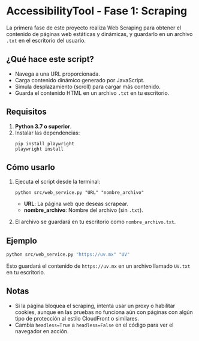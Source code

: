 # AccessibilityTool - Fase 1: Scraping

La primera fase de este proyecto realiza Web Scraping para obtener el contenido de páginas web estáticas y dinámicas, y guardarlo en un archivo `.txt` en el escritorio del usuario.

## ¿Qué hace este script?
- Navega a una URL proporcionada.
- Carga contenido dinámico generado por JavaScript.
- Simula desplazamiento (scroll) para cargar más contenido.
- Guarda el contenido HTML en un archivo `.txt` en tu escritorio.

## Requisitos
1. **Python 3.7 o superior**.
2. Instalar las dependencias:
   ```
   pip install playwright
   playwright install
   ```

## Cómo usarlo
1. Ejecuta el script desde la terminal:
   ```
   python src/web_service.py "URL" "nombre_archivo"
   ```
   - **URL**: La página web que deseas scrapear.
   - **nombre_archivo**: Nombre del archivo (sin `.txt`).

2. El archivo se guardará en tu escritorio como `nombre_archivo.txt`.

## Ejemplo
```bash
python src/web_service.py "https://uv.mx" "UV"
```
Esto guardará el contenido de `https://uv.mx` en un archivo llamado `UV.txt` en tu escritorio.

## Notas
- Si la página bloquea el scraping, intenta usar un proxy o habilitar cookies, aunque en las pruebas no funciona aún con páginas con algún tipo de protección al estilo CloudFront o similares.
- Cambia `headless=True` a `headless=False` en el código para ver el navegador en acción.